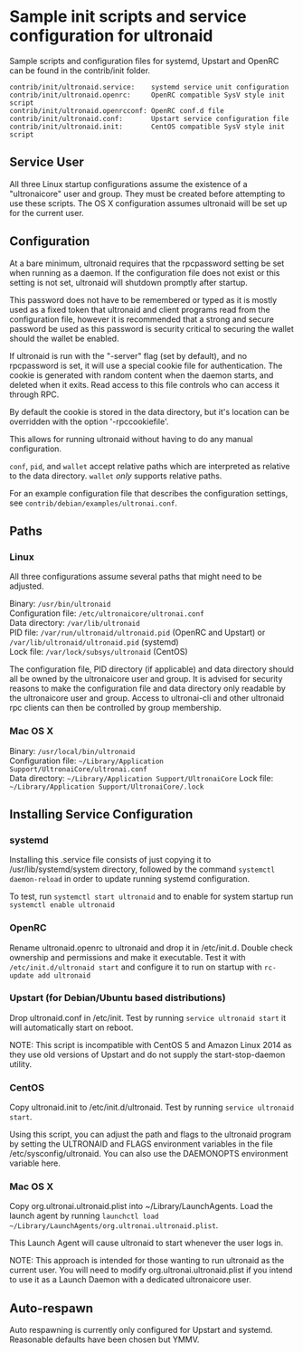 Sample init scripts and service configuration for ultronaid
==========================================================

Sample scripts and configuration files for systemd, Upstart and OpenRC
can be found in the contrib/init folder.

    contrib/init/ultronaid.service:    systemd service unit configuration
    contrib/init/ultronaid.openrc:     OpenRC compatible SysV style init script
    contrib/init/ultronaid.openrcconf: OpenRC conf.d file
    contrib/init/ultronaid.conf:       Upstart service configuration file
    contrib/init/ultronaid.init:       CentOS compatible SysV style init script

Service User
---------------------------------

All three Linux startup configurations assume the existence of a "ultronaicore" user
and group.  They must be created before attempting to use these scripts.
The OS X configuration assumes ultronaid will be set up for the current user.

Configuration
---------------------------------

At a bare minimum, ultronaid requires that the rpcpassword setting be set
when running as a daemon.  If the configuration file does not exist or this
setting is not set, ultronaid will shutdown promptly after startup.

This password does not have to be remembered or typed as it is mostly used
as a fixed token that ultronaid and client programs read from the configuration
file, however it is recommended that a strong and secure password be used
as this password is security critical to securing the wallet should the
wallet be enabled.

If ultronaid is run with the "-server" flag (set by default), and no rpcpassword is set,
it will use a special cookie file for authentication. The cookie is generated with random
content when the daemon starts, and deleted when it exits. Read access to this file
controls who can access it through RPC.

By default the cookie is stored in the data directory, but it's location can be overridden
with the option '-rpccookiefile'.

This allows for running ultronaid without having to do any manual configuration.

`conf`, `pid`, and `wallet` accept relative paths which are interpreted as
relative to the data directory. `wallet` *only* supports relative paths.

For an example configuration file that describes the configuration settings,
see `contrib/debian/examples/ultronai.conf`.

Paths
---------------------------------

### Linux

All three configurations assume several paths that might need to be adjusted.

Binary:              `/usr/bin/ultronaid`  
Configuration file:  `/etc/ultronaicore/ultronai.conf`  
Data directory:      `/var/lib/ultronaid`  
PID file:            `/var/run/ultronaid/ultronaid.pid` (OpenRC and Upstart) or `/var/lib/ultronaid/ultronaid.pid` (systemd)  
Lock file:           `/var/lock/subsys/ultronaid` (CentOS)  

The configuration file, PID directory (if applicable) and data directory
should all be owned by the ultronaicore user and group.  It is advised for security
reasons to make the configuration file and data directory only readable by the
ultronaicore user and group.  Access to ultronai-cli and other ultronaid rpc clients
can then be controlled by group membership.

### Mac OS X

Binary:              `/usr/local/bin/ultronaid`  
Configuration file:  `~/Library/Application Support/UltronaiCore/ultronai.conf`  
Data directory:      `~/Library/Application Support/UltronaiCore`
Lock file:           `~/Library/Application Support/UltronaiCore/.lock`

Installing Service Configuration
-----------------------------------

### systemd

Installing this .service file consists of just copying it to
/usr/lib/systemd/system directory, followed by the command
`systemctl daemon-reload` in order to update running systemd configuration.

To test, run `systemctl start ultronaid` and to enable for system startup run
`systemctl enable ultronaid`

### OpenRC

Rename ultronaid.openrc to ultronaid and drop it in /etc/init.d.  Double
check ownership and permissions and make it executable.  Test it with
`/etc/init.d/ultronaid start` and configure it to run on startup with
`rc-update add ultronaid`

### Upstart (for Debian/Ubuntu based distributions)

Drop ultronaid.conf in /etc/init.  Test by running `service ultronaid start`
it will automatically start on reboot.

NOTE: This script is incompatible with CentOS 5 and Amazon Linux 2014 as they
use old versions of Upstart and do not supply the start-stop-daemon utility.

### CentOS

Copy ultronaid.init to /etc/init.d/ultronaid. Test by running `service ultronaid start`.

Using this script, you can adjust the path and flags to the ultronaid program by
setting the ULTRONAID and FLAGS environment variables in the file
/etc/sysconfig/ultronaid. You can also use the DAEMONOPTS environment variable here.

### Mac OS X

Copy org.ultronai.ultronaid.plist into ~/Library/LaunchAgents. Load the launch agent by
running `launchctl load ~/Library/LaunchAgents/org.ultronai.ultronaid.plist`.

This Launch Agent will cause ultronaid to start whenever the user logs in.

NOTE: This approach is intended for those wanting to run ultronaid as the current user.
You will need to modify org.ultronai.ultronaid.plist if you intend to use it as a
Launch Daemon with a dedicated ultronaicore user.

Auto-respawn
-----------------------------------

Auto respawning is currently only configured for Upstart and systemd.
Reasonable defaults have been chosen but YMMV.
